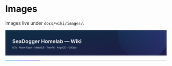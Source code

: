 # Images

Images live under `docs/wiki/images/`.

![Banner](images/wiki-banner.svg)
![Accent](images/accent-divider.svg)
